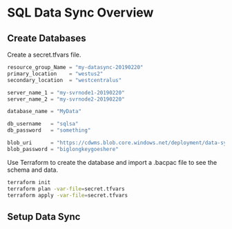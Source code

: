 # SQL Data Sync Overview

## Create Databases

Create a secret.tfvars file.

```terraform
resource_group_Name = "my-datasync-20190220"
primary_location    = "westus2"
secondary_location  = "westcentralus"

server_name_1 = "my-svrnode1-20190220"
server_name_2 = "my-svrnode2-20190220"

database_name = "MyData"

db_username   = "sqlsa"
db_password   = "something"

blob_uri      = "https://cdwms.blob.core.windows.net/deployment/data-sync-demo-source.bacpac"
blob_password = "biglongkeygoeshere"
```

Use Terraform to create the database and import a .bacpac file to see the schema and data.

```bash
terraform init
terraform plan -var-file=secret.tfvars
terraform apply -var-file=secret.tfvars
```

## Setup Data Sync

